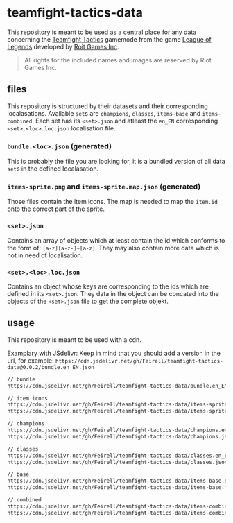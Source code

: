 # teamfight-tactics-data

This repository is meant to be used as a central place for any data concerning the [Teamfight Tactics](https://euw.leagueoflegends.com/en/featured/events/teamfight-tactics) gamemode from the game [League of Legends](https://play.euw.leagueoflegends.com/en_US) developed by [Roit Games Inc](https://www.riotgames.com/en).

> All rights for the included names and images are reserved by Riot Games Inc.

## files

This repository is structured by their datasets and their corresponding localasations. Available `set`s are `champions`, `classes`, `items-base` and `items-combined`.
Each set has its `<set>.json` and atleast the `en_EN` corresponding `<set>.<loc>.loc.json` localisation file.

### `bundle.<loc>.json` (generated)

This is probably the file you are looking for, it is a bundled version of all data `set`s in the defined localasation.

### `items-sprite.png` and `items-sprite.map.json` (generated)

Those files contain the item icons. The map is needed to map the `item.id` onto the correct part of the sprite.

### `<set>.json`

Contains an array of objects which at least contain the id which conforms to the form of: `[a-z][a-z-]+[a-z]`. They may also contain more data which is not in need of localisation.

### `<set>.<loc>.loc.json`

Contains an object whose keys are corresponding to the ids which are defined in its `<set>.json`. They data in the object can be concated into the objects of the `<set>.json` file to get the complete objekt.

## usage

This repository is meant to be used with a cdn.

Examplary with JSdelivr:
Keep in mind that you should add a version in the url, for example: `https://cdn.jsdelivr.net/gh/Feirell/teamfight-tactics-data@0.0.2/bundle.en_EN.json`

``` txt
// bundle
https://cdn.jsdelivr.net/gh/Feirell/teamfight-tactics-data/bundle.en_EN.json

// item icons
https://cdn.jsdelivr.net/gh/Feirell/teamfight-tactics-data/items-sprite.png
https://cdn.jsdelivr.net/gh/Feirell/teamfight-tactics-data/items-sprite.map.json

// champions
https://cdn.jsdelivr.net/gh/Feirell/teamfight-tactics-data/champions.en_EN.json
https://cdn.jsdelivr.net/gh/Feirell/teamfight-tactics-data/champions.json

// classes
https://cdn.jsdelivr.net/gh/Feirell/teamfight-tactics-data/classes.en_EN.json
https://cdn.jsdelivr.net/gh/Feirell/teamfight-tactics-data/classes.json

// base
https://cdn.jsdelivr.net/gh/Feirell/teamfight-tactics-data/items-base.en_EN.json
https://cdn.jsdelivr.net/gh/Feirell/teamfight-tactics-data/items-base.json

// combined
https://cdn.jsdelivr.net/gh/Feirell/teamfight-tactics-data/items-combined.en_EN.json
https://cdn.jsdelivr.net/gh/Feirell/teamfight-tactics-data/items-combined.json
```